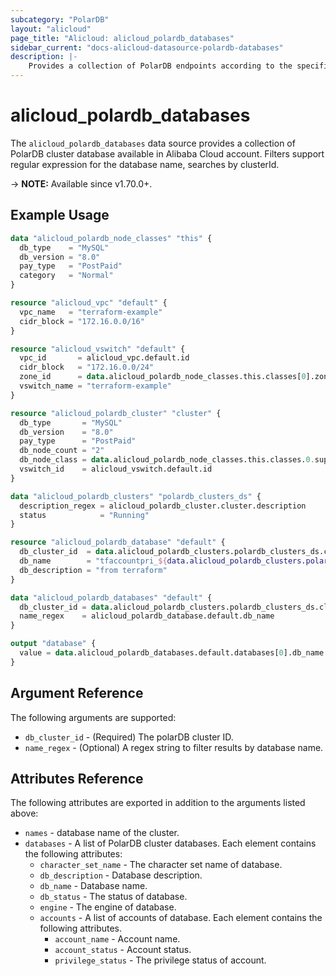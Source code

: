 ```yaml
---
subcategory: "PolarDB"
layout: "alicloud"
page_title: "Alicloud: alicloud_polardb_databases"
sidebar_current: "docs-alicloud-datasource-polardb-databases"
description: |-
    Provides a collection of PolarDB endpoints according to the specified filters.
---
```


# alicloud\_polardb\_databases

The `alicloud_polardb_databases` data source provides a collection of PolarDB cluster database available in Alibaba Cloud account.
Filters support regular expression for the database name, searches by clusterId.

-> **NOTE:** Available since v1.70.0+.

## Example Usage

```terraform
data "alicloud_polardb_node_classes" "this" {
  db_type    = "MySQL"
  db_version = "8.0"
  pay_type   = "PostPaid"
  category   = "Normal"
}

resource "alicloud_vpc" "default" {
  vpc_name   = "terraform-example"
  cidr_block = "172.16.0.0/16"
}

resource "alicloud_vswitch" "default" {
  vpc_id       = alicloud_vpc.default.id
  cidr_block   = "172.16.0.0/24"
  zone_id      = data.alicloud_polardb_node_classes.this.classes[0].zone_id
  vswitch_name = "terraform-example"
}

resource "alicloud_polardb_cluster" "cluster" {
  db_type       = "MySQL"
  db_version    = "8.0"
  pay_type      = "PostPaid"
  db_node_count = "2"
  db_node_class = data.alicloud_polardb_node_classes.this.classes.0.supported_engines.0.available_resources.0.db_node_class
  vswitch_id    = alicloud_vswitch.default.id
}

data "alicloud_polardb_clusters" "polardb_clusters_ds" {
  description_regex = alicloud_polardb_cluster.cluster.description
  status            = "Running"
}

resource "alicloud_polardb_database" "default" {
  db_cluster_id  = data.alicloud_polardb_clusters.polardb_clusters_ds.clusters.0.id
  db_name        = "tfaccountpri_${data.alicloud_polardb_clusters.polardb_clusters_ds.clusters.0.id}"
  db_description = "from terraform"
}

data "alicloud_polardb_databases" "default" {
  db_cluster_id = data.alicloud_polardb_clusters.polardb_clusters_ds.clusters.0.id
  name_regex    = alicloud_polardb_database.default.db_name
}

output "database" {
  value = data.alicloud_polardb_databases.default.databases[0].db_name
}
```

## Argument Reference

The following arguments are supported:

* `db_cluster_id` - (Required) The polarDB cluster ID. 
* `name_regex` - (Optional) A regex string to filter results by database name.

## Attributes Reference

The following attributes are exported in addition to the arguments listed above:

* `names` - database name of the cluster.
* `databases` - A list of PolarDB cluster databases. Each element contains the following attributes:
  * `character_set_name` - The character set name of database.
  * `db_description` - Database description.
  * `db_name` - Database name.
  * `db_status` - The status of database.
  * `engine` - The engine of database.
  * `accounts` - A list of accounts of database. Each element contains the following attributes.
      * `account_name` - Account name.
      * `account_status` - Account status.
      * `privilege_status` - The privilege status of account.
